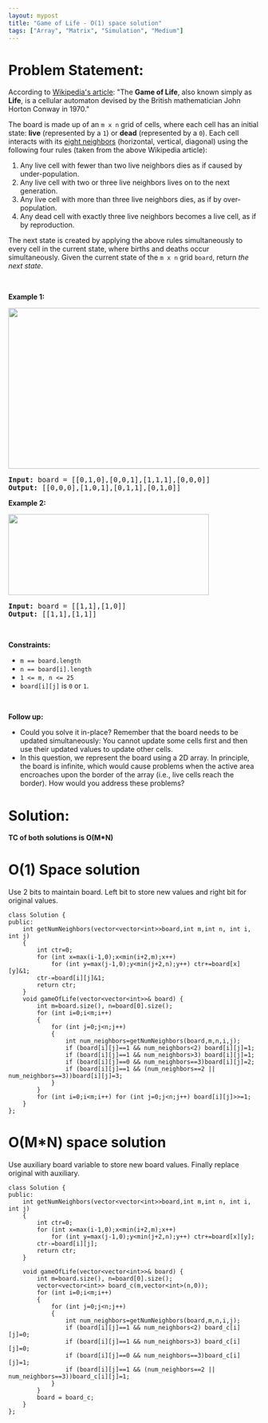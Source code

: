 ```yaml
---
layout: mypost
title: "Game of Life - O(1) space solution"
tags: ["Array", "Matrix", "Simulation", "Medium"]
---
```

# Problem Statement:
<p>According to&nbsp;<a href="https://en.wikipedia.org/wiki/Conway%27s_Game_of_Life" target="_blank">Wikipedia&#39;s article</a>: &quot;The <b>Game of Life</b>, also known simply as <b>Life</b>, is a cellular automaton devised by the British mathematician John Horton Conway in 1970.&quot;</p>

<p>The board is made up of an <code>m x n</code> grid of cells, where each cell has an initial state: <b>live</b> (represented by a <code>1</code>) or <b>dead</b> (represented by a <code>0</code>). Each cell interacts with its <a href="https://en.wikipedia.org/wiki/Moore_neighborhood" target="_blank">eight neighbors</a> (horizontal, vertical, diagonal) using the following four rules (taken from the above Wikipedia article):</p>

<ol>
	<li>Any live cell with fewer than two live neighbors dies as if caused by under-population.</li>
	<li>Any live cell with two or three live neighbors lives on to the next generation.</li>
	<li>Any live cell with more than three live neighbors dies, as if by over-population.</li>
	<li>Any dead cell with exactly three live neighbors becomes a live cell, as if by reproduction.</li>
</ol>

<p><span>The next state is created by applying the above rules simultaneously to every cell in the current state, where births and deaths occur simultaneously. Given the current state of the <code>m x n</code> grid <code>board</code>, return <em>the next state</em>.</span></p>

<p>&nbsp;</p>
<p><strong class="example">Example 1:</strong></p>
<img alt="" src="https://assets.leetcode.com/uploads/2020/12/26/grid1.jpg" style="width: 562px; height: 322px;" />
<pre>
<strong>Input:</strong> board = [[0,1,0],[0,0,1],[1,1,1],[0,0,0]]
<strong>Output:</strong> [[0,0,0],[1,0,1],[0,1,1],[0,1,0]]
</pre>

<p><strong class="example">Example 2:</strong></p>
<img alt="" src="https://assets.leetcode.com/uploads/2020/12/26/grid2.jpg" style="width: 402px; height: 162px;" />
<pre>
<strong>Input:</strong> board = [[1,1],[1,0]]
<strong>Output:</strong> [[1,1],[1,1]]
</pre>

<p>&nbsp;</p>
<p><strong>Constraints:</strong></p>

<ul>
	<li><code>m == board.length</code></li>
	<li><code>n == board[i].length</code></li>
	<li><code>1 &lt;= m, n &lt;= 25</code></li>
	<li><code>board[i][j]</code> is <code>0</code> or <code>1</code>.</li>
</ul>

<p>&nbsp;</p>
<p><strong>Follow up:</strong></p>

<ul>
	<li>Could you solve it in-place? Remember that the board needs to be updated simultaneously: You cannot update some cells first and then use their updated values to update other cells.</li>
	<li>In this question, we represent the board using a 2D array. In principle, the board is infinite, which would cause problems when the active area encroaches upon the border of the array (i.e., live cells reach the border). How would you address these problems?</li>
</ul>

# Solution:
**TC of both solutions is O(M\*N)**
# O(1) Space solution
Use 2 bits to maintain board. Left bit to store new values and right bit for original values.
```
class Solution {
public:
    int getNumNeighbors(vector<vector<int>>board,int m,int n, int i, int j)
    {
        int ctr=0;
        for (int x=max(i-1,0);x<min(i+2,m);x++)
            for (int y=max(j-1,0);y<min(j+2,n);y++) ctr+=board[x][y]&1;
        ctr-=board[i][j]&1;
        return ctr;
    }
    void gameOfLife(vector<vector<int>>& board) {
        int m=board.size(), n=board[0].size();
        for (int i=0;i<m;i++)
        {
            for (int j=0;j<n;j++)
            {
                int num_neighbors=getNumNeighbors(board,m,n,i,j);
                if (board[i][j]==1 && num_neighbors<2) board[i][j]=1;
                if (board[i][j]==1 && num_neighbors>3) board[i][j]=1;
                if (board[i][j]==0 && num_neighbors==3)board[i][j]=2;
                if (board[i][j]==1 && (num_neighbors==2 || num_neighbors==3))board[i][j]=3;
            }
        }
        for (int i=0;i<m;i++) for (int j=0;j<n;j++) board[i][j]>>=1;
    }
};
```

# O(M\*N) space solution
Use auxiliary board variable to store new board values. Finally replace original with auxiliary.
```
class Solution {
public:
    int getNumNeighbors(vector<vector<int>>board,int m,int n, int i, int j)
    {
        int ctr=0;
        for (int x=max(i-1,0);x<min(i+2,m);x++)
            for (int y=max(j-1,0);y<min(j+2,n);y++) ctr+=board[x][y];
        ctr-=board[i][j];
        return ctr;
    }

    void gameOfLife(vector<vector<int>>& board) {
        int m=board.size(), n=board[0].size();
        vector<vector<int>> board_c(m,vector<int>(n,0));
        for (int i=0;i<m;i++)
        {
            for (int j=0;j<n;j++)
            {
                int num_neighbors=getNumNeighbors(board,m,n,i,j);
                if (board[i][j]==1 && num_neighbors<2) board_c[i][j]=0;
                if (board[i][j]==1 && num_neighbors>3) board_c[i][j]=0;
                if (board[i][j]==0 && num_neighbors==3)board_c[i][j]=1;
                if (board[i][j]==1 && (num_neighbors==2 || num_neighbors==3))board_c[i][j]=1;
            }
        }
        board = board_c;
    }
};
```